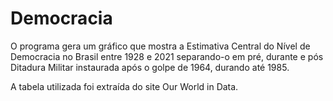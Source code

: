 # Democracia

O programa gera um gráfico que mostra a Estimativa Central do Nível de Democracia no Brasil entre 1928 e 2021 separando-o em pré, durante e pós Ditadura Militar instaurada após o golpe de 1964, durando até 1985.

A tabela utilizada foi extraída do site Our World in Data.
